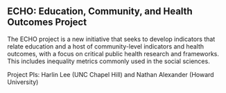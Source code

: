 ## ECHO: Education, Community, and Health Outcomes Project

The ECHO project is a new initiative that seeks to develop indicators that relate education and a host of community-level indicators and health outcomes, with a focus on critical public health research and frameworks. This includes inequality metrics commonly used in the social sciences.

Project PIs: Harlin Lee (UNC Chapel Hill) and Nathan Alexander (Howard University)